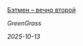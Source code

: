 <!--2025-10-13 16:30:13-->
<div class="yb">
  <a class="nodecor" href="/index.html?mir_kino/betmen_vechno_vtoroj">
    <img class="preview" data-videoid="https://rutube.ru/play/embed/http://rutube.ru/video/4eaa781aaf7a103b977f31eb34979fc2/" src="http://pic.rutubelist.ru/video/2025-10-13/e2/f9/e2f929caa57c4cbd33a468ff5f18594d.jpg" align="left" alt="">
  </a>
  <div class="inlbl text">
    <p><a class="nodecor" href="/index.html?mir_kino/betmen_vechno_vtoroj">Бэтмен – вечно второй</a></p>
    <p><i class="smaller2">GreenGrass</i></p>
    <i class="smaller3">2025-10-13</i>
  </div>
</div>
